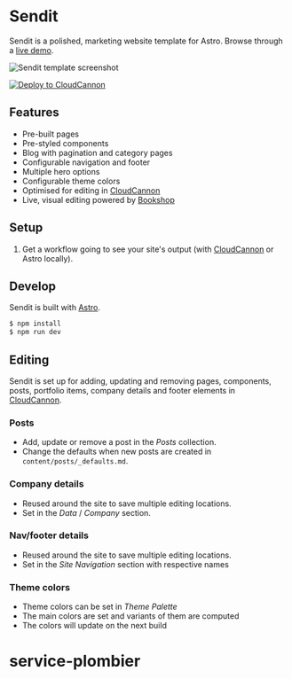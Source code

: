 # Sendit

Sendit is a polished, marketing website template for Astro. Browse through a [live demo](https://top-quail.cloudvent.net/).

![Sendit template screenshot](public/images/_screenshot.png)

[![Deploy to CloudCannon](https://buttons.cloudcannon.com/deploy.svg)](https://app.cloudcannon.com/register#sites/connect/github/CloudCannon/sendit-astro-template)

## Features

- Pre-built pages
- Pre-styled components
- Blog with pagination and category pages
- Configurable navigation and footer
- Multiple hero options
- Configurable theme colors
- Optimised for editing in [CloudCannon](https://cloudcannon.com/)
- Live, visual editing powered by [Bookshop](https://github.com/CloudCannon/bookshop)

## Setup

1. Get a workflow going to see your site's output (with [CloudCannon](https://app.cloudcannon.com/)
   or Astro locally).

## Develop

Sendit is built with [Astro](https://astro.build/).

```bash
$ npm install
$ npm run dev
```

## Editing

Sendit is set up for adding, updating and removing pages, components, posts, portfolio items, company details and footer elements in [CloudCannon](https://app.cloudcannon.com/).

### Posts

- Add, update or remove a post in the _Posts_ collection.
- Change the defaults when new posts are created in `content/posts/_defaults.md`.

### Company details

- Reused around the site to save multiple editing locations.
- Set in the _Data_ / _Company_ section.

### Nav/footer details

- Reused around the site to save multiple editing locations.
- Set in the _Site Navigation_ section with respective names

### Theme colors

- Theme colors can be set in  _Theme Palette_
- The main colors are set and variants of them are computed
- The colors will update on the next build
# service-plombier
